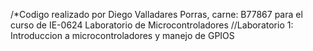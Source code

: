 /*Codigo realizado por Diego Valladares Porras, carne: B77867 para el curso de IE-0624 Laboratorio de Microcontroladores
//Laboratorio 1: Introduccion a microcontroladores y manejo de GPIOS
